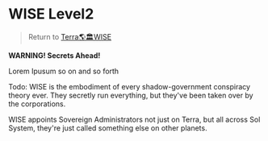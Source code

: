 # WISE Level2
> Return to [Terra🌎🏛WISE](Terra🌎🏛WISE.md)

**WARNING! Secrets Ahead!**

Lorem Ipusum so on and so forth

Todo: WISE is the embodiment of every shadow-government conspiracy theory ever. They secretly run everything, but they've been taken over by the corporations.

WISE appoints Sovereign Administrators not just on Terra, but all across Sol System, they're just called something else on other planets.